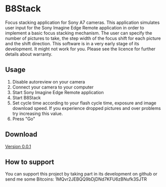 # B8Stack
Focus stacking application for Sony A7 cameras.
This application simulates user input for the Sony Imagine Edge Remote application in order to implement a basic focus stacking mechanism. The user can specify the number of pictures to take, the step width of the focus shift for each picture and the shift direction. This software is in a very early stage of its development. It might not work for you. Please see the licence for further details about warranty.

## Usage
1. Disable autoreview on your camera
2. Connect your camera to your computer
3. Start Sony Imagine Edge Remote application
4. Start B8Stack
5. Set cycle time according to your flash cycle time, exposure and image download speed. If you experience dropped pictures and over problems try increasing this value.
6. Press "Go"

## Download
[Version 0.0.1](https://github.com/binarycamera/b8stack/raw/master/builds/0.0.1/B8Stack.exe)

## How to support
You can support this project by taking part in its development on github or send me some Bitcoins:
1MQvr2JEBQQ9bDjDNd7KFU6zBNufk3SJTR
